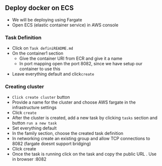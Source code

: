 ## Deploy docker on ECS

- We will be deploying using Fargate
- Open ECS (elastic container service) in AWS console

### Task Definition
- Click on `Task definiREADME.md`
- On the container1 section
    - Give the container URI from ECR and give it a name
    - In port mapping open the port 8082, since we have setup our container to use this
- Leave everything default and click`create`


### Creating cluster
- `Click create cluster` button
- Provide a name for the cluster and choose AWS fargate in the infrastructure settings
- Click `create`
- After the cluster is created, add a new task by clicking `tasks` section and button `run a new task`
- Set everything default
- In the family section, choose the created task definition
- In networking create an existing group and allow TCP connections to 8082 (fargate doesnt support bridging)
- Click create
- Once the task is running click on the task and copy the public URL . Use in browser <public ip>:8082




